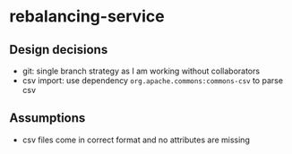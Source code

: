 # rebalancing-service

## Design decisions
* git: single branch strategy as I am working without collaborators
* csv import: use dependency `org.apache.commons:commons-csv` to parse csv

## Assumptions
* csv files come in correct format and no attributes are missing
